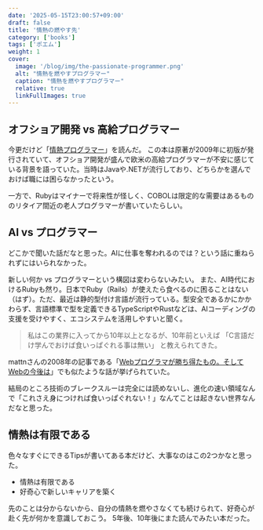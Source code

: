 ```yaml
---
date: '2025-05-15T23:00:57+09:00'
draft: false
title: '情熱の燃やす先'
category: ['books']
tags: ['ポエム']
weight: 1
cover:
  image: '/blog/img/the-passionate-programmer.png'
  alt: "情熱を燃やすプログラマー"
  caption: "情熱を燃やすプログラマー"
  relative: true
  linkFullImages: true
---
```


## オフショア開発 vs 高給プログラマー
今更だけど「[情熱プログラマー](https://amzn.asia/d/j4N35oK)」を読んだ。
この本は原著が2009年に初版が発行されていて、オフショア開発が盛んで欧米の高給プログラマーが不安に感じている背景を語っていた。当時はJavaや.NETが流行しており、どちらかを選んでおけば職には困らなかったという。

一方で、Rubyはマイナーで将来性が怪しく、COBOLは限定的な需要はあるもののリタイア間近の老人プログラマーが書いていたらしい。

## AI vs プログラマー

どこかで聞いた話だなと思った。AIに仕事を奪われるのでは？という話に重ねられずにはいられなかった。


新しい何か vs プログラマーという構図は変わらないみたい。
また、AI時代におけるRubyも然り。日本でRuby（Rails）が使えたら食べるのに困ることはない（はず）。ただ、最近は静的型付け言語が流行っている。型安全であるかにかかわらず、言語標準で型を定義できるTypeScriptやRustなどは、AIコーディングの支援を受けやすく、エコシステムを活用しやすいと聞く。

> 私はこの業界に入ってから10年以上となるが、10年前といえば
>「C言語だけ学んでおけば食いっぱぐれる事は無い」
> と教えられてきた。

mattnさんの2008年の記事である「[Webプログラマが勝ち得たもの。そしてWebの今後は](https://mattn.kaoriya.net/software/develop/20070425025358.htm)」でも似たような話が挙げられていた。

結局のところ技術のブレークスルーは完全には読めないし、進化の速い領域なんで「これさえ身につければ食いっぱぐれない！」なんてことは起きない世界なんだなと思った。

## 情熱は有限である

色々なすぐにできるTipsが書いてある本だけど、大事なのはこの2つかなと思った。

- 情熱は有限である
- 好奇心で新しいキャリアを築く

先のことは分からないから、自分の情熱を燃やさなくても続けられて、好奇心が赴く先が何かを意識しておこう。
5年後、10年後にまた読んでみたい本だった。
